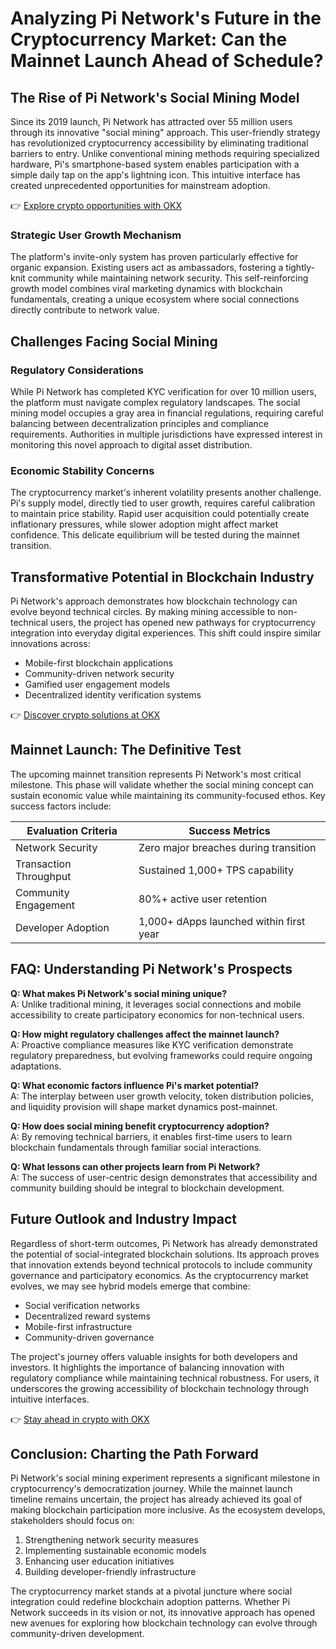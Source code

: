 # Analyzing Pi Network's Future in the Cryptocurrency Market: Can the Mainnet Launch Ahead of Schedule?

## The Rise of Pi Network's Social Mining Model

Since its 2019 launch, Pi Network has attracted over 55 million users through its innovative "social mining" approach. This user-friendly strategy has revolutionized cryptocurrency accessibility by eliminating traditional barriers to entry. Unlike conventional mining methods requiring specialized hardware, Pi's smartphone-based system enables participation with a simple daily tap on the app's lightning icon. This intuitive interface has created unprecedented opportunities for mainstream adoption.

👉 [Explore crypto opportunities with OKX](https://bit.ly/okx-bonus)

### Strategic User Growth Mechanism

The platform's invite-only system has proven particularly effective for organic expansion. Existing users act as ambassadors, fostering a tightly-knit community while maintaining network security. This self-reinforcing growth model combines viral marketing dynamics with blockchain fundamentals, creating a unique ecosystem where social connections directly contribute to network value.

## Challenges Facing Social Mining

### Regulatory Considerations

While Pi Network has completed KYC verification for over 10 million users, the platform must navigate complex regulatory landscapes. The social mining model occupies a gray area in financial regulations, requiring careful balancing between decentralization principles and compliance requirements. Authorities in multiple jurisdictions have expressed interest in monitoring this novel approach to digital asset distribution.

### Economic Stability Concerns

The cryptocurrency market's inherent volatility presents another challenge. Pi's supply model, directly tied to user growth, requires careful calibration to maintain price stability. Rapid user acquisition could potentially create inflationary pressures, while slower adoption might affect market confidence. This delicate equilibrium will be tested during the mainnet transition.

## Transformative Potential in Blockchain Industry

Pi Network's approach demonstrates how blockchain technology can evolve beyond technical circles. By making mining accessible to non-technical users, the project has opened new pathways for cryptocurrency integration into everyday digital experiences. This shift could inspire similar innovations across:

- Mobile-first blockchain applications
- Community-driven network security
- Gamified user engagement models
- Decentralized identity verification systems

👉 [Discover crypto solutions at OKX](https://bit.ly/okx-bonus)

## Mainnet Launch: The Definitive Test

The upcoming mainnet transition represents Pi Network's most critical milestone. This phase will validate whether the social mining concept can sustain economic value while maintaining its community-focused ethos. Key success factors include:

| Evaluation Criteria          | Success Metrics                          |
|-----------------------------|------------------------------------------|
| Network Security            | Zero major breaches during transition    |
| Transaction Throughput      | Sustained 1,000+ TPS capability          |
| Community Engagement        | 80%+ active user retention                 |
| Developer Adoption          | 1,000+ dApps launched within first year  |

## FAQ: Understanding Pi Network's Prospects

**Q: What makes Pi Network's social mining unique?**  
A: Unlike traditional mining, it leverages social connections and mobile accessibility to create participatory economics for non-technical users.

**Q: How might regulatory challenges affect the mainnet launch?**  
A: Proactive compliance measures like KYC verification demonstrate regulatory preparedness, but evolving frameworks could require ongoing adaptations.

**Q: What economic factors influence Pi's market potential?**  
A: The interplay between user growth velocity, token distribution policies, and liquidity provision will shape market dynamics post-mainnet.

**Q: How does social mining benefit cryptocurrency adoption?**  
A: By removing technical barriers, it enables first-time users to learn blockchain fundamentals through familiar social interactions.

**Q: What lessons can other projects learn from Pi Network?**  
A: The success of user-centric design demonstrates that accessibility and community building should be integral to blockchain development.

## Future Outlook and Industry Impact

Regardless of short-term outcomes, Pi Network has already demonstrated the potential of social-integrated blockchain solutions. Its approach proves that innovation extends beyond technical protocols to include community governance and participatory economics. As the cryptocurrency market evolves, we may see hybrid models emerge that combine:

- Social verification networks
- Decentralized reward systems
- Mobile-first infrastructure
- Community-driven governance

The project's journey offers valuable insights for both developers and investors. It highlights the importance of balancing innovation with regulatory compliance while maintaining technical robustness. For users, it underscores the growing accessibility of blockchain technology through intuitive interfaces.

👉 [Stay ahead in crypto with OKX](https://bit.ly/okx-bonus)

## Conclusion: Charting the Path Forward

Pi Network's social mining experiment represents a significant milestone in cryptocurrency's democratization journey. While the mainnet launch timeline remains uncertain, the project has already achieved its goal of making blockchain participation more inclusive. As the ecosystem develops, stakeholders should focus on:

1. Strengthening network security measures
2. Implementing sustainable economic models
3. Enhancing user education initiatives
4. Building developer-friendly infrastructure

The cryptocurrency market stands at a pivotal juncture where social integration could redefine blockchain adoption patterns. Whether Pi Network succeeds in its vision or not, its innovative approach has opened new avenues for exploring how blockchain technology can evolve through community-driven development.